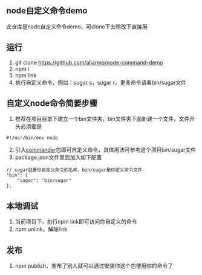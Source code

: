 ## node自定义命令demo
此仓库是node自定义命令demo，可clone下去稍改下直接用

## 运行
1. git clone https://github.com/aliarmo/node-command-demo
2. npm i
3. npm link
4. 执行自定义命令，例如：sugar s，sugar r，更多命令请看bin/sugar文件

## 自定义node命令简要步骤
1. 推荐在项目目录下建立一个bin文件夹，bin文件夹下面新建一个文件，文件开头必须要是
```
#!/usr/bin/env node
```
2. 引入[commander](https://www.npmjs.com/package/commander)包即可自定义命令，具体用法可参考这个项目bin/sugar文件
3. package.json文件里面加入如下配置
```
// sugar就是你自定义命令的名称，bin/sugar是你定义命令文件
"bin": {
    "sugar": "bin/sugar"
},
```

## 本地调试
1. 当前项目下，执行npm link即可访问你自定义的命令
2. npm unlink，解除link

## 发布
1. npm publish，发布了别人就可以通过安装你这个包使用你的命令了
